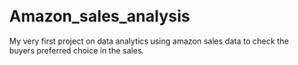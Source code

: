 
# Amazon_sales_analysis
My very first project on data analytics using amazon sales data to check the buyers preferred choice in the sales.
